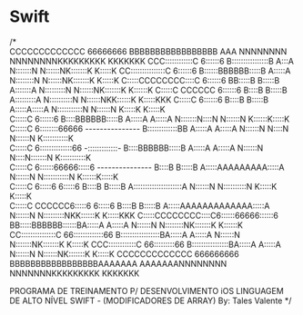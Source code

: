 # Swift
/*                                                                                                                                                       
        CCCCCCCCCCCCC        66666666                    BBBBBBBBBBBBBBBBB               AAA               NNNNNNNN        NNNNNNNNKKKKKKKKK    KKKKKKK
     CCC::::::::::::C       6::::::6                     B::::::::::::::::B             A:::A              N:::::::N       N::::::NK:::::::K    K:::::K
   CC:::::::::::::::C      6::::::6                      B::::::BBBBBB:::::B           A:::::A             N::::::::N      N::::::NK:::::::K    K:::::K
  C:::::CCCCCCCC::::C     6::::::6                       BB:::::B     B:::::B         A:::::::A            N:::::::::N     N::::::NK:::::::K   K::::::K
 C:::::C       CCCCCC    6::::::6                          B::::B     B:::::B        A:::::::::A           N::::::::::N    N::::::NKK::::::K  K:::::KKK
C:::::C                 6::::::6                           B::::B     B:::::B       A:::::A:::::A          N:::::::::::N   N::::::N  K:::::K K:::::K   
C:::::C                6::::::6                            B::::BBBBBB:::::B       A:::::A A:::::A         N:::::::N::::N  N::::::N  K::::::K:::::K    
C:::::C               6::::::::66666     ---------------   B:::::::::::::BB       A:::::A   A:::::A        N::::::N N::::N N::::::N  K:::::::::::K     
C:::::C              6::::::::::::::66   -:::::::::::::-   B::::BBBBBB:::::B     A:::::A     A:::::A       N::::::N  N::::N:::::::N  K:::::::::::K     
C:::::C              6::::::66666:::::6  ---------------   B::::B     B:::::B   A:::::AAAAAAAAA:::::A      N::::::N   N:::::::::::N  K::::::K:::::K    
C:::::C              6:::::6     6:::::6                   B::::B     B:::::B  A:::::::::::::::::::::A     N::::::N    N::::::::::N  K:::::K K:::::K   
 C:::::C       CCCCCC6:::::6     6:::::6                   B::::B     B:::::B A:::::AAAAAAAAAAAAA:::::A    N::::::N     N:::::::::NKK::::::K  K:::::KKK
  C:::::CCCCCCCC::::C6::::::66666::::::6                 BB:::::BBBBBB::::::BA:::::A             A:::::A   N::::::N      N::::::::NK:::::::K   K::::::K
   CC:::::::::::::::C 66:::::::::::::66                  B:::::::::::::::::BA:::::A               A:::::A  N::::::N       N:::::::NK:::::::K    K:::::K
     CCC::::::::::::C   66:::::::::66                    B::::::::::::::::BA:::::A                 A:::::A N::::::N        N::::::NK:::::::K    K:::::K
        CCCCCCCCCCCCC     666666666                      BBBBBBBBBBBBBBBBBAAAAAAA                   AAAAAAANNNNNNNN         NNNNNNNKKKKKKKKK    KKKKKKK

PROGRAMA DE TREINAMENTO P/ DESENVOLVIMENTO iOS
LINGUAGEM DE ALTO NÍVEL SWIFT - (MODIFICADORES DE ARRAY)
By: Tales Valente
*/
